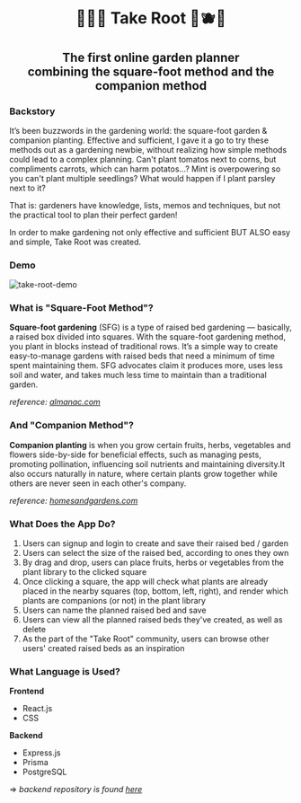 <h1 align="center">🍅🥬🍆 Take Root 🌽🫐🥕</h1>
<h2 align="center">The first online garden planner<br/>combining the square-foot method and the companion method</h2>

### Backstory
It’s been buzzwords in the gardening world: the square-foot garden & companion planting. Effective and sufficient, I gave it a go to try these methods out as a gardening newbie, without realizing how simple methods could lead to a complex planning.
Can't plant tomatos next to corns, but compliments carrots, which can harm potatos...? Mint is overpowering so you can't plant multiple seedlings? What would happen if I plant parsley next to it?

That is: gardeners have knowledge, lists, memos and techniques, but not the practical tool to plan their perfect garden!

In order to make gardening not only effective and sufficient BUT ALSO easy and simple, Take Root was created.

### Demo
![take-root-demo](https://user-images.githubusercontent.com/90552887/183712591-2a8bd468-97fc-4b79-a7ef-3a158eb77759.gif)



### What is "Square-Foot Method"?
**Square-foot gardening** (SFG) is a type of raised bed gardening — basically, a raised box divided into squares. With the square-foot gardening method, you plant in blocks instead of traditional rows. It’s a simple way to create easy-to-manage gardens with raised beds that need a minimum of time spent maintaining them. SFG advocates claim it produces more, uses less soil and water, and takes much less time to maintain than a traditional garden.

*reference: [almanac.com](https://www.almanac.com/planning-square-foot-garden-grow-more-less-space#:~:text=Square%2Dfoot%20gardening%20(SFG),blocks%20instead%20of%20traditional%20rows.)*

### And "Companion Method"?
**Companion planting** is when you grow certain fruits, herbs, vegetables and flowers side-by-side for beneficial effects, such as managing pests, promoting pollination, influencing soil nutrients and maintaining diversity.It also occurs naturally in nature, where certain plants grow together while others are never seen in each other's company.

*reference: [homesandgardens.com](https://www.homesandgardens.com/advice/companion-planting)*

### What Does the App Do?
1. Users can signup and login to create and save their raised bed / garden
2. Users can select the size of the raised bed, according to ones they own
3. By drag and drop, users can place fruits, herbs or vegetables from the plant library to the clicked square
4. Once clicking a square, the app will check what plants are already placed in the nearby squares (top, bottom, left, right), and render which plants are companions (or not) in the plant library
5. Users can name the planned raised bed and save
6. Users can view all the planned raised beds they've created, as well as delete
7. As the part of the "Take Root" community, users can browse other users' created raised beds as an inspiration

### What Language is Used?
**Frontend**
- React.js
- CSS

**Backend** 
- Express.js
- Prisma
- PostgreSQL<br/>
 
=> *backend repository is found [here](https://github.com/sigristarisa/Take-Root-server)*

